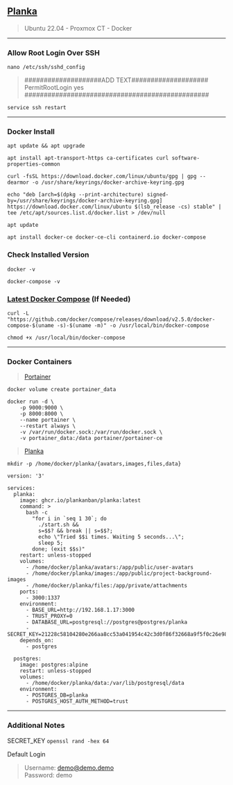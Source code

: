 ## [Planka](https://github.com/plankanban/planka)
> Ubuntu 22.04 - Proxmox CT - Docker

---

### Allow Root Login Over SSH

```
nano /etc/ssh/sshd_config
```
> ####################ADD TEXT#################### \
> PermitRootLogin yes \
> ################################################
```
service ssh restart
```

---

### Docker Install
```
apt update && apt upgrade

apt install apt-transport-https ca-certificates curl software-properties-common

curl -fsSL https://download.docker.com/linux/ubuntu/gpg | gpg --dearmor -o /usr/share/keyrings/docker-archive-keyring.gpg

echo "deb [arch=$(dpkg --print-architecture) signed-by=/usr/share/keyrings/docker-archive-keyring.gpg] https://download.docker.com/linux/ubuntu $(lsb_release -cs) stable" | tee /etc/apt/sources.list.d/docker.list > /dev/null

apt update

apt install docker-ce docker-ce-cli containerd.io docker-compose
```

### Check Installed Version
```
docker -v

docker-compose -v
```

### [Latest Docker Compose](https://github.com/docker/compose/releases) (If Needed)
```
curl -L "https://github.com/docker/compose/releases/download/v2.5.0/docker-compose-$(uname -s)-$(uname -m)" -o /usr/local/bin/docker-compose

chmod +x /usr/local/bin/docker-compose
```
---

### Docker Containers

> [Portainer](https://hub.docker.com/r/portainer/portainer-ce)
```
docker volume create portainer_data

docker run -d \
	-p 9000:9000 \
	-p 8000:8000 \
	--name portainer \
	--restart always \
	-v /var/run/docker.sock:/var/run/docker.sock \
	-v portainer_data:/data portainer/portainer-ce
```

> [Planka](https://github.com/plankanban/planka/blob/master/docker-compose.yml)

```
mkdir -p /home/docker/planka/{avatars,images,files,data}
```
```
version: '3'

services:
  planka:
    image: ghcr.io/plankanban/planka:latest
    command: >
      bash -c
        "for i in `seq 1 30`; do
          ./start.sh &&
          s=$$? && break || s=$$?;
          echo \"Tried $$i times. Waiting 5 seconds...\";
          sleep 5;
        done; (exit $$s)"
    restart: unless-stopped
    volumes:
      - /home/docker/planka/avatars:/app/public/user-avatars
      - /home/docker/planka/images:/app/public/project-background-images
      - /home/docker/planka/files:/app/private/attachments
    ports:
      - 3000:1337
    environment:
      - BASE_URL=http://192.168.1.17:3000
      - TRUST_PROXY=0
      - DATABASE_URL=postgresql://postgres@postgres/planka
      - SECRET_KEY=21228c58104280e266aa8cc53a041954c42c3d0f86f32668a9f5f0c26e9877bb935e9fb40357d12c083f6073f476e40ab98d927cfb1a5708a405a6691a733264
    depends_on:
      - postgres

  postgres:
    image: postgres:alpine
    restart: unless-stopped
    volumes:
      - /home/docker/planka/data:/var/lib/postgresql/data
    environment:
      - POSTGRES_DB=planka
      - POSTGRES_HOST_AUTH_METHOD=trust
```

---

### Additional Notes

SECRET_KEY ```openssl rand -hex 64```

Default Login
> Username: demo@demo.demo \
> Password: demo

